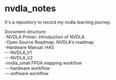 # nvdla_notes
It's a repository to record  my nvdla learning journey.  

Document structure:  
-NVDLA Primer: Introduction of NVDLA  
-Open Source Roadmap: NVDLA's roadmap  
-Hardware Manual: HAS  
---NVDLA_V1  
---NVDLA_V2  
-nvdla_small FPGA mapping workflow  
---hardware workflow  
---software workflow  